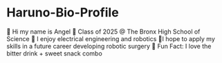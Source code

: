 # Haruno-Bio-Profile

💜 Hi my name is Angel
💚 Class of 2025 @ The Bronx High School of Science
💜 I enjoy electrical engineering and robotics 
💚I hope to apply my skills in a future career developing robotic surgery 
💜 Fun Fact: I love the bitter drink + sweet snack combo 
